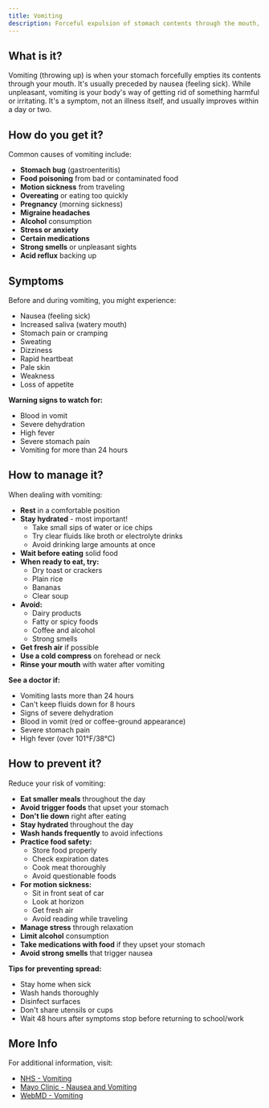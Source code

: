 ```yaml
---
title: Vomiting
description: Forceful expulsion of stomach contents through the mouth, often preceded by nausea
---
```


## What is it?

Vomiting (throwing up) is when your stomach forcefully empties its contents through your mouth. It's usually preceded by nausea (feeling sick). While unpleasant, vomiting is your body's way of getting rid of something harmful or irritating. It's a symptom, not an illness itself, and usually improves within a day or two.

## How do you get it?

Common causes of vomiting include:
- **Stomach bug** (gastroenteritis)
- **Food poisoning** from bad or contaminated food
- **Motion sickness** from traveling
- **Overeating** or eating too quickly
- **Pregnancy** (morning sickness)
- **Migraine headaches**
- **Alcohol** consumption
- **Stress or anxiety**
- **Certain medications**
- **Strong smells** or unpleasant sights
- **Acid reflux** backing up

## Symptoms

Before and during vomiting, you might experience:
- Nausea (feeling sick)
- Increased saliva (watery mouth)
- Stomach pain or cramping
- Sweating
- Dizziness
- Rapid heartbeat
- Pale skin
- Weakness
- Loss of appetite

**Warning signs to watch for:**
- Blood in vomit
- Severe dehydration
- High fever
- Severe stomach pain
- Vomiting for more than 24 hours

## How to manage it?

When dealing with vomiting:
- **Rest** in a comfortable position
- **Stay hydrated** - most important!
  - Take small sips of water or ice chips
  - Try clear fluids like broth or electrolyte drinks
  - Avoid drinking large amounts at once
- **Wait before eating** solid food
- **When ready to eat, try:**
  - Dry toast or crackers
  - Plain rice
  - Bananas
  - Clear soup
- **Avoid:**
  - Dairy products
  - Fatty or spicy foods
  - Coffee and alcohol
  - Strong smells
- **Get fresh air** if possible
- **Use a cold compress** on forehead or neck
- **Rinse your mouth** with water after vomiting

**See a doctor if:**
- Vomiting lasts more than 24 hours
- Can't keep fluids down for 8 hours
- Signs of severe dehydration
- Blood in vomit (red or coffee-ground appearance)
- Severe stomach pain
- High fever (over 101°F/38°C)

## How to prevent it?

Reduce your risk of vomiting:
- **Eat smaller meals** throughout the day
- **Avoid trigger foods** that upset your stomach
- **Don't lie down** right after eating
- **Stay hydrated** throughout the day
- **Wash hands frequently** to avoid infections
- **Practice food safety:**
  - Store food properly
  - Check expiration dates
  - Cook meat thoroughly
  - Avoid questionable foods
- **For motion sickness:**
  - Sit in front seat of car
  - Look at horizon
  - Get fresh air
  - Avoid reading while traveling
- **Manage stress** through relaxation
- **Limit alcohol** consumption
- **Take medications with food** if they upset your stomach
- **Avoid strong smells** that trigger nausea

**Tips for preventing spread:**
- Stay home when sick
- Wash hands thoroughly
- Disinfect surfaces
- Don't share utensils or cups
- Wait 48 hours after symptoms stop before returning to school/work

## More Info

For additional information, visit:
- [NHS - Vomiting](https://www.nhs.uk/conditions/diarrhoea-and-vomiting/)
- [Mayo Clinic - Nausea and Vomiting](https://www.mayoclinic.org/symptoms/nausea/basics/definition/sym-20050736)
- [WebMD - Vomiting](https://www.webmd.com/digestive-disorders/nausea-vomiting)